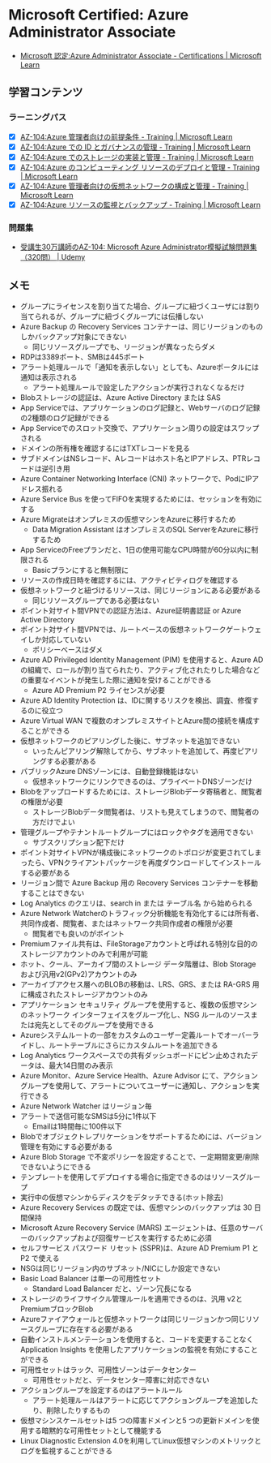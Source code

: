 # Microsoft Certified: Azure Administrator Associate

* [Microsoft 認定:Azure Administrator Associate \- Certifications \| Microsoft Learn](https://learn.microsoft.com/ja-jp/certifications/azure-administrator/)

## 学習コンテンツ

### ラーニングパス

* [x] [AZ\-104:Azure 管理者向けの前提条件 \- Training \| Microsoft Learn](https://learn.microsoft.com/ja-jp/training/paths/az-104-administrator-prerequisites/)
* [x] [AZ\-104:Azure での ID とガバナンスの管理 \- Training \| Microsoft Learn](https://learn.microsoft.com/ja-jp/training/paths/az-104-manage-identities-governance/)
* [x] [AZ\-104:Azure でのストレージの実装と管理 \- Training \| Microsoft Learn](https://learn.microsoft.com/ja-jp/training/paths/az-104-manage-storage/)
* [x] [AZ\-104:Azure のコンピューティング リソースのデプロイと管理 \- Training \| Microsoft Learn](https://learn.microsoft.com/ja-jp/training/paths/az-104-manage-compute-resources/)
* [x] [AZ\-104:Azure 管理者向けの仮想ネットワークの構成と管理 \- Training \| Microsoft Learn](https://learn.microsoft.com/ja-jp/training/paths/az-104-manage-virtual-networks/)
* [x] [AZ\-104:Azure リソースの監視とバックアップ \- Training \| Microsoft Learn](https://learn.microsoft.com/ja-jp/training/paths/az-104-monitor-backup-resources/)

### 問題集

* [受講生30万講師のAZ\-104: Microsoft Azure Administrator模擬試験問題集（320問） \| Udemy](https://www.udemy.com/course/30az-104-microsoft-azure-administrator240/)

## メモ

* グループにライセンスを割り当てた場合、グループに紐づくユーザには割り当てられるが、グループに紐づくグループには伝播しない
* Azure Backup の Recovery Services コンテナーは、同じリージョンのものしかバックアップ対象にできない
    * 同じリソースグループでも、リージョンが異なったらダメ
* RDPは3389ポート、SMBは445ポート
* アラート処理ルールで「通知を表示しない」としても、Azureポータルには通知は表示される
    * アラート処理ルールで設定したアクションが実行されなくなるだけ
* Blobストレージの認証は、Azure Active Directory または SAS
* App Serviceでは、アプリケーションのログ記録と、Webサーバのログ記録の2種類のログ記録ができる
* App Serviceでのスロット交換で、アプリケーション周りの設定はスワップされる
* ドメインの所有権を確認するにはTXTレコードを見る
* サブドメインはNSレコード、Aレコードはホスト名とIPアドレス、PTRレコードは逆引き用
* Azure Container Networking Interface (CNI) ネットワークで、PodにIPアドレス振れる
* Azure Service Bus を使ってFIFOを実現するためには、セッションを有効にする
* Azure Migrateはオンプレミスの仮想マシンをAzureに移行するため
    * Data Migration Assistant はオンプレミスのSQL ServerをAzureに移行するため
* App ServiceのFreeプランだと、1日の使用可能なCPU時間が60分以内に制限される
    * Basicプランにすると無制限に
* リソースの作成日時を確認するには、アクティビティログを確認する
* 仮想ネットワークと紐づけるリソースは、同じリージョンにある必要がある
    * 同じリソースグループである必要はない
* ポイント対サイト間VPNでの認証方法は、Azure証明書認証 or Azure Active Directory
* ポイント対サイト間VPNでは、ルートベースの仮想ネットワークゲートウェイしか対応していない
    * ポリシーベースはダメ
* Azure AD Privileged Identity Management (PIM) を使用すると、Azure ADの組織で、ロールが割り当てられたり、アクティブ化されたりした場合などの重要なイベントが発生した際に通知を受けることができる
    * Azure AD Premium P2 ライセンスが必要
* Azure AD Identity Protection は、IDに関するリスクを検出、調査、修復するのに役立つ
* Azure Virtual WAN で複数のオンプレミスサイトとAzure間の接続を構成することができる
* 仮想ネットワークのピアリングした後に、サブネットを追加できない
    * いったんピアリング解除してから、サブネットを追加して、再度ピアリングする必要がある
* パブリックAzure DNSゾーンには、自動登録機能はない
    * 仮想ネットワークにリンクできるのは、プライベートDNSゾーンだけ
* Blobをアップロードするためには、ストレージBlobデータ寄稿者と、閲覧者の権限が必要
    * ストレージBlobデータ閲覧者は、リストも見えてしまうので、閲覧者の方だけでよい
* 管理グループやテナントルートグループにはロックやタグを適用できない
    * サブスクリプション配下だけ
* ポイント対サイトVPNが構成後にネットワークのトポロジが変更されてしまったら、VPNクライアントパッケージを再度ダウンロードしてインストールする必要がある
* リージョン間で Azure Backup 用の Recovery Services コンテナーを移動することはできない
* Log Analytics のクエリは、search in または テーブル名 から始められる
* Azure Network Watcherのトラフィック分析機能を有効化するには所有者、共同作成者、閲覧者、またはネットワーク共同作成者の権限が必要
    * 閲覧者でも良いのがポイント
* Premiumファイル共有は、FileStorageアカウントと呼ばれる特別な目的のストレージアカウントのみで利用が可能
* ホット、クール、アーカイブ間のストレージ データ階層は、Blob Storage および汎用v2(GPv2)アカウントのみ
* アーカイブアクセス層へのBLOBの移動は、LRS、GRS、または RA-GRS 用に構成されたストレージアカウントのみ
* アプリケーション セキュリティ グループを使用すると、複数の仮想マシンのネットワーク インターフェイスをグループ化し、NSG ルールのソースまたは宛先としてそのグループを使用できる
* Azureシステムルートの一部をカスタムのユーザー定義ルートでオーバーライドし、ルートテーブルにさらにカスタムルートを追加できる
* Log Analytics ワークスペースでの共有ダッシュボードにピン止めされたデータは、最大14日間のみ表示
* Azure Monitor、Azure Service Health、Azure Advisor にて、アクショングループを使用して、アラートについてユーザーに通知し、アクションを実行できる
* Azure Network Watcher はリージョン毎
* アラートで送信可能なSMSは5分に1件以下
    * Emailは1時間毎に100件以下
* Blobでオブジェクトレプリケーションをサポートするためには、バージョン管理を有効にする必要がある
* Azure Blob Storage で不変ポリシーを設定することで、一定期間変更/削除できないようにできる
* テンプレートを使用してデプロイする場合に指定できるのはリソースグループ
* 実行中の仮想マシンからディスクをデタッチできる(ホット除去)
* Azure Recovery Services の既定では、仮想マシンのバックアップは 30 日間保持
* Microsoft Azure Recovery Service (MARS) エージェントは、任意のサーバーのバックアップおよび回復サービスを実行するために必須
* セルフサービス パスワード リセット (SSPR)は、Azure AD Premium P1 と P2 で使える
* NSGは同じリージョン内のサブネット/NICにしか設定できない
* Basic Load Balancer は単一の可用性セット
    * Standard Load Balancer だと、ゾーン冗長になる
* ストレージのライフサイクル管理ルールを適用できるのは、汎用 v2とPremiumブロックBlob
* Azureファイアウォールと仮想ネットワークは同じリージョンかつ同じリソースグループに存在する必要がある
* 自動インストルメンテーションを使用すると、コードを変更することなく Application Insights を使用したアプリケーションの監視を有効にすることができる
* 可用性セットはラック、可用性ゾーンはデータセンター
    * 可用性セットだと、データセンター障害に対応できない
* アクショングループを設定するのはアラートルール
    * アラート処理ルールはアラートに応じてアクショングループを追加したり、削除したりするもの
* 仮想マシンスケールセットは5 つの障害ドメインと5 つの更新ドメインを使用する暗黙的な可用性セットとして機能する
* Linux Diagnostic Extension 4.0を利用してLinux仮想マシンのメトリックとログを監視することができる

